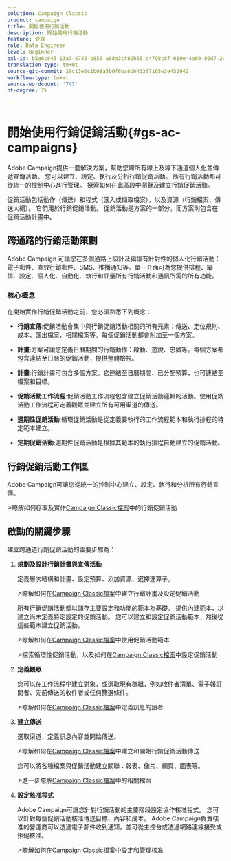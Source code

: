 ```yaml
---
solution: Campaign Classic
product: campaign
title: 開始使用行銷活動
description: 開始使用行銷活動
feature: 受眾
role: Data Engineer
level: Beginner
exl-id: b5a6c845-13a7-4746-b856-a08a3cf80b66,c4798c8f-619e-4a60-80d7-29b9e4c61168
translation-type: tm+mt
source-git-commit: 29c13e6c1b08a5b0f6ba8bb433f7165e3e452942
workflow-type: tm+mt
source-wordcount: '747'
ht-degree: 7%

---
```


# 開始使用行銷促銷活動{#gs-ac-campaigns}

Adobe Campaign提供一套解決方案，幫助您跨所有線上及線下通道個人化並傳遞宣傳活動。 您可以建立、設定、執行及分析行銷促銷活動。 所有行銷活動都可從統一的控制中心進行管理。 探索如何在此區段中瀏覽及建立行銷促銷活動。

促銷活動包括動作（傳送）和程式（匯入或擷取檔案），以及資源（行銷檔案、傳送大綱）。 它們用於行銷促銷活動。 促銷活動是方案的一部分，而方案則包含在促銷活動計畫中。

## 跨通路的行銷活動策劃

Adobe Campaign 可讓您在多個通路上設計及編排有針對性的個人化行銷活動：電子郵件、直效行銷郵件、SMS、推播通知等。單一介面可為您提供排程、編排、設定、個人化、自動化、執行和評量所有行銷活動和通訊所需的所有功能。

### 核心概念

在開始實作行銷促銷活動之前，您必須熟悉下列概念：

* **行銷宣傳**:促銷活動會集中與行銷促銷活動相關的所有元素：傳送、定位規則、成本、匯出檔案、相關檔案等。每個促銷活動都會附加至一個方案。

* **計畫**:方案可讓您定義日曆期間的行銷動作：啟動、遊說、忠誠等。每個方案都包含連結至日曆的促銷活動，提供整體檢視。

* **計畫**:行銷計畫可包含多個方案。它連結至日曆期間、已分配預算，也可連結至檔案和目標。

* **促銷活動工作流程**:促銷活動工作流程包含建立促銷活動邏輯的活動。使用促銷活動工作流程可定義觀眾並建立所有可用渠道的傳送。

* **週期性促銷活動**:循環促銷活動是從定義要執行的工作流程範本和執行排程的特定範本建立。

* **定期促銷活動**:週期性促銷活動是根據其範本的執行排程自動建立的促銷活動。

## 行銷促銷活動工作區

Adobe Campaign可讓您從統一的控制中心建立、設定、執行和分析所有行銷宣傳。

:arrow_upper_right:瞭解如何存取及實作[Campaign Classic檔案](https://experienceleague.adobe.com/docs/campaign-classic/using/orchestrating-campaigns/about-marketing-campaigns/accessing-marketing-campaigns.html?lang=en#orchestrating-campaigns)中的行銷促銷活動


## 啟動的關鍵步驟

建立跨通道行銷促銷活動的主要步驟為：

1. **規劃及設計行銷計畫與宣傳活動**

   定義層次結構和計畫、設定預算、添加資源、選擇運算子。

   :arrow_upper_right:瞭解如何在[Campaign Classic檔案](https://experienceleague.adobe.com/docs/campaign-classic/using/orchestrating-campaigns/orchestrate-campaigns/setting-up-marketing-campaigns.html?lang=en#creating-plan-and-program-hierarchy)中建立行銷計畫及設定促銷活動

   所有行銷促銷活動都以儲存主要設定和功能的範本為基礎。 提供內建範本，以建立尚未定義特定設定的促銷活動。 您可以建立和設定促銷活動範本，然後從這些範本建立促銷活動。

   :arrow_upper_right:瞭解如何在[Campaign Classic檔案](https://experienceleague.adobe.com/docs/campaign-classic/using/orchestrating-campaigns/orchestrate-campaigns/marketing-campaign-templates.html?lang=en#orchestrating-campaigns)中使用促銷活動範本

   :arrow_upper_right:探索循環性促銷活動，以及如何在[Campaign Classic檔案](https://experienceleague.adobe.com/docs/campaign-classic/using/orchestrating-campaigns/orchestrate-campaigns/setting-up-marketing-campaigns.html?lang=en#recurring-and-periodic-campaigns)中設定促銷活動

1. **定義觀眾**

   您可以在工作流程中建立對象，或選取現有群組，例如收件者清單、電子報訂閱者、先前傳送的收件者或任何篩選條件。

   :arrow_upper_right:瞭解如何在[Campaign Classic檔案](https://experienceleague.adobe.com/docs/campaign-classic/using/orchestrating-campaigns/orchestrate-campaigns/marketing-campaign-target.html?lang=en#orchestrating-campaigns)中定義訊息的讀者

1. **建立傳送**

   選取渠道、定義訊息內容並開始傳送。

   :arrow_upper_right:瞭解如何在[Campaign Classic檔案](https://experienceleague.adobe.com/docs/campaign-classic/using/orchestrating-campaigns/orchestrate-campaigns/marketing-campaign-deliveries.html?lang=en#creating-deliveries)中建立和開始行銷促銷活動傳送

   您可以將各種檔案與促銷活動建立關聯：報表、像片、網頁、圖表等。

   :arrow_upper_right:進一步瞭解[Campaign Classic檔案](https://experienceleague.adobe.com/docs/campaign-classic/using/orchestrating-campaigns/orchestrate-campaigns/marketing-campaign-assets.html?lang=en#adding-documents)中的相關檔案

1. **設定核准程式**

   Adobe Campaign可讓您針對行銷活動的主要階段設定協作核准程式。 您可以針對每個促銷活動核准傳送目標、內容和成本。 Adobe Campaign負責核准的營運商可以透過電子郵件收到通知，並可從主控台或透過網路連線接受或拒絕核准。

   :arrow_upper_right:瞭解如何在[Campaign Classic檔案](https://experienceleague.adobe.com/docs/campaign-classic/using/orchestrating-campaigns/orchestrate-campaigns/marketing-campaign-approval.html?lang=en#orchestrating-campaigns)中設定和管理核准

